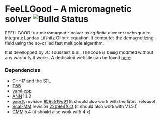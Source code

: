 # FeeLLGood – A micromagnetic solver ![Build Status](https://github.com/feellgood/FeeLLGood/actions/workflows/tests.yml/badge.svg)

FEELLGOOD is a micromagnetic solver using finite element technique to integrate Landau Lifshitz Gilbert equation. It computes the demagnetizing field using the so-called fast multipole algorithm.

It is developped by JC Toussaint & al.
The code is being modified without any warranty it works. A dedicated website can be found [here][]  

### Dependencies

* C++17 and the STL
* [TBB][]
* [yaml-cpp][]
* [ANN][] 1.1.2
* [exprtk][] revision [806c519c91][exprtk-rev] (it should also work with the latest release)
* [ScalFMM][] revision [22b9e4f6cf][ScalFMM-rev] (it should also work with V1.5.1)
* [GMM][] 5.4 (it should also work with 4.x)

[here]: http://feellgood.neel.cnrs.fr/
[TBB]: https://www.threadingbuildingblocks.org/
[yaml-cpp]: https://github.com/jbeder/yaml-cpp
[ANN]: https://www.cs.umd.edu/~mount/ANN/
[exprtk]: https://www.partow.net/programming/exprtk/index.html
[exprtk-rev]: https://github.com/ArashPartow/exprtk/archive/806c519c91fd08ba4fa19380dbf3f6e42de9e2d1.zip
[ScalFMM]: https://gitlab.inria.fr/solverstack/ScalFMM/
[ScalFMM-rev]: https://gitlab.inria.fr/solverstack/ScalFMM/-/archive/22b9e4f6cf4ea721d71198a71e3f5d2c5ae5e7cc/ScalFMM-22b9e4f6cf4ea721d71198a71e3f5d2c5ae5e7cc.tar.gz
[GMM]: http://www.getfem.org/gmm/
